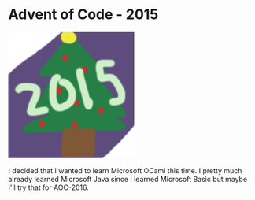 # Advent of Code - 2015

![](icon.png)

I decided that I wanted to learn Microsoft OCaml this time.
I pretty much already learned Microsoft Java since I learned Microsoft Basic but
maybe I'll try that for AOC-2016.
